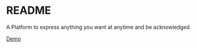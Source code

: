 # README

A Platform to express anything you want at anytime and be acknowledged.

[Demo](http://speakoutloud.herokuapp.com)
